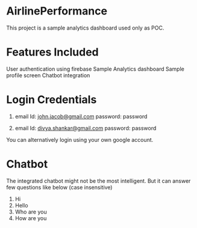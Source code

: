 # AirlinePerformance
This project is a sample analytics dashboard used only as POC. 

# Features Included
User authentication using firebase
Sample Analytics dashboard
Sample profile screen
Chatbot integration

# Login Credentials
1. email Id: john.jacob@gmail.com
   password: password

2. email Id: divya.shankar@gmail.com
   password: password

You can alternatively login using your own google account.

# Chatbot
The integrated chatbot might not be the most intelligent. But it can answer few questions like below (case insensitive)
1. Hi
2. Hello
3. Who are you
4. How are you




